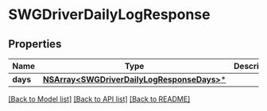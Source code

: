 # SWGDriverDailyLogResponse

## Properties
Name | Type | Description | Notes
------------ | ------------- | ------------- | -------------
**days** | [**NSArray&lt;SWGDriverDailyLogResponseDays&gt;***](SWGDriverDailyLogResponseDays.md) |  | [optional] 

[[Back to Model list]](../README.md#documentation-for-models) [[Back to API list]](../README.md#documentation-for-api-endpoints) [[Back to README]](../README.md)


